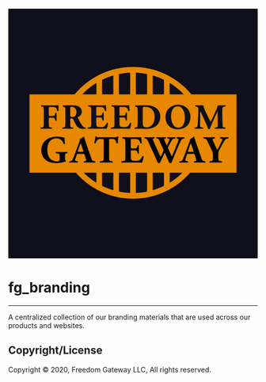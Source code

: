 ![fg_logo](https://raw.githubusercontent.com/freedomgateway/fg_branding/master/fg_logo_gold.jpg)
# fg_branding
---
A centralized collection of our branding materials that are used across our products and websites.

## Copyright/License

Copyright © 2020, Freedom Gateway LLC, All rights reserved.
